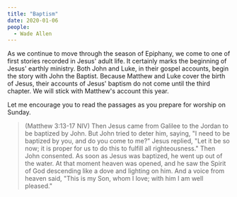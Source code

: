 ```yaml
---
title: "Baptism"
date: 2020-01-06
people:
  - Wade Allen
---
```


As we continue to move through the season of Epiphany, we come to one of first stories recorded in Jesus' adult life. It certainly marks the beginning of Jesus' earthly ministry. Both John and Luke, in their gospel accounts, begin the story with John the Baptist. Because Matthew and Luke cover the birth of Jesus, their accounts of Jesus' baptism do not come until the third chapter. We will stick with Matthew's account this year.

Let me encourage you to read the passages as you prepare for worship on Sunday.


>(Matthew 3:13-17 NIV) Then Jesus came from Galilee to the Jordan to be baptized by John. But John tried to deter him, saying, "I need to be baptized by you, and do you come to me?" Jesus replied, "Let it be so now; it is proper for us to do this to fulfill all righteousness." Then John consented. As soon as Jesus was baptized, he went up out of the water. At that moment heaven was opened, and he saw the Spirit of God descending like a dove and lighting on him. And a voice from heaven said, "This is my Son, whom I love; with him I am well pleased."
